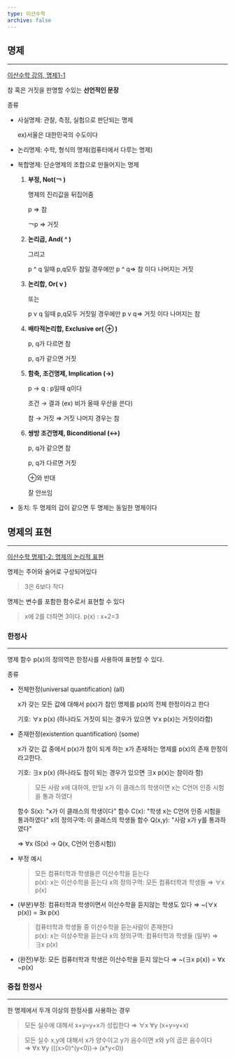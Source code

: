 ```yaml
---
type: 이산수학
archive: false
---
```

## 명제

---

[이산수학 강의, 명제1-1](https://youtu.be/sHaWcp-TYe4)

참 혹은 거짓을 판명할 수있는 **선언적인 문장**

종류

- 사실명제: 관찰, 측정, 실험으로 판단되는 명제
    
    ex)서울은 대한민국의 수도이다
    
- 논리명제: 수학, 형식의 명제(컴퓨터에서 다루는 명제)
- 복합명제: 단순명제의 조합으로 만들어지는 명제
    1. **부정, Not(￢ )**
        
        명제의 진리값을 뒤집어줌
        
        p ⇒ 참
        
        ￢p ⇒ 거짓
        
    2. **논리곱, And( ^ )**
        
        그리고
        
        p ^ q 일때 p,q모두 참일 경우에만 p ^ q⇒ 참 이다 나머지는 거짓
        
    3. **논리합, Or( v )**
        
        또는
        
        p v q 일때 p,q모두 거짓일 경우에만 p v q⇒ 거짓 이다 나머지는 참
        
    4. **배타적논리합, Exclusive or( ⊕ )**
        
        p, q가 다르면 참
        
        p, q가 같으면 거짓
        
    5. **함축, 조건명제, Implication (→)**
        
        p → q : p일때 q이다
        
        조건 → 결과 (ex) 비가 올때 우산을 쓴다)
        
        참 → 거짓 ⇒ 거짓 나머지 경우는 참
        
    6. **쌍방 조건명제, Biconditional (↔)**
        
        p, q가 같으면 참
        
        p, q가 다르면 거짓
        
        ⊕와 반대
        
        잘 안쓰임
        
- 동치: 두 명제의 갑이 같으면 두 명제는 동일한 명제이다

## 명제의 표현

---

[이산수학 명제1-2: 명제의 논리적 표현](https://youtu.be/bozVHTtNFXA)

명제는 주어와 술어로 구성되어있다

> 3은 6보다 작다

명제는 변수를 포함한 함수로서 표현할 수 있다

> x에 2를 더하면 3이다. p(x) : x+2=3

### 한정사

---

명제 함수 p(x)의 정의역은 한정사를 사용하여 표현할 수 있다.

종류

- 전체한정(universal quantification) (all)
    
    x가 갖는 모든 값에 대해서 p(x)가 참인 명제를 p(x)의 전체 한정이라고 한다
    
    기호: ∀x p(x) (하나라도 거짓이 되는 경우가 있으면 ∀x p(x)는 거짓이라함)
    
- 존재한정(existention quantification) (some)
    
    x가 갖는 값 중에서 p(x)가 참이 되게 하는 x가 존재하는 명제를 p(x)의 존재 한정이라고한다.
    
    기호: ∃x p(x) (하나라도 참이 되는 경우가 있으면 ∃x p(x)는 참이라 함)
    
    > 모든 사람 x에 대하여, 만일 x가 이 클래스의 학생이면 x는 C언어 인증 시험을 통과 하였다
    
    함수 S(x): "x가 이 클래스의 학생이다" 함수 C(x): "학생 x는 C언어 인증 시험을 통과하였다" x의 정의구역: 이 클래스의 학생들 함수 Q(x,y): "사람 x가 y를 통과하였다"
    
    ⇒ ∀x (S(x) → Q(x, C언어 인증시험))
    
- 부정 예시
    
    > 모든 컴퓨터학과 학생들은 이산수학을 듣는다  
    > p(x): x는 이산수학을 듣는다 x의 정의구역: 모든 컴퓨터학과 학생들 ⇒ ∀x p(x)  
    
- (부분)부정: 컴퓨터학과 학생이면서 이산수학을 듣지않는 학생도 있다 ⇒ ~(∀x p(x)) = ∃x p(x)
    
    > 컴퓨터학과 학생들 중 이산수학을 듣는사람이 존재한다  
    > p(x): x는 이상수학을 듣는다 x의 정의구역: 컴퓨터학과 학생들 (일부) ⇒ ∃x p(x)  
    
- (완전)부정: 모든 컴퓨터학과 학생은 이산수학을 듣지 않는다 ⇒ ~(∃x p(x)) = ∀x ~p(x)

### 중첩 한정사

---

한 명제에서 두개 이상의 한정사를 사용하는 경우

> 모든 실수에 대해서 x+y=y+x가 성립한다 ⇒ ∀x ∀y (x+y=y+x)

> 모든 실수 x,y에 대해서 x가 양수이고 y가 음수이면 x와 y의 곱은 음수이다  
> ⇒ ∀x ∀y (((x>0)^(y<0))→ (x*y<0))